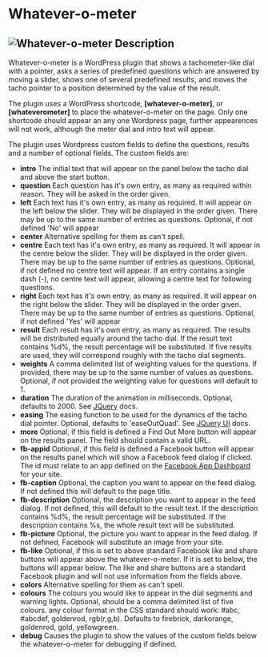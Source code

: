 Whatever-o-meter
================
![Whatever-o-meter](https://raw.github.com/billthefarmer/whatever/master/images/Whatever.png)
Description
-----------
Whatever-o-meter is a WordPress plugin that shows a tachometer-like
dial with a pointer, asks a series of predefined questions which are
answered by moving a slider, shows one of several predefined results,
and moves the tacho pointer to a position determined by the value of
the result.

The plugin uses a WordPress shortcode, **[whatever-o-meter]**, or
**[whateverometer]** to place the whatever-o-meter on the page. Only
one shortcode should appear an any one Wordpress page, further
appearences will not work, although the meter dial and intro text will
appear.

The plugin uses Wordpress custom fields to define the questions,
results and a number of optional fields. The custom fields are:

* **intro** The initial text that will appear on the panel below the
  tacho dial and above the start button.
* **question** Each question has it's own entry, as many as required
  within reason. They will be asked in the order given.
* **left** Each text has it's own entry, as many as required. It will
  appear on the left below the slider. They will be displayed in the
  order given. There may be up to the same number of entries as
  questions. Optional, if not defined 'No' will appear
* **center**  Alternative spelling for them as can't spell.
* **centre** Each text has it's own entry, as many as required. It
  will appear in the centre below the slider. They will be displayed
  in the order given. There may be up to the same number of entries as
  questions. Optional, if not defined no centre text will appear. If
  an entry contains a single dash (-), no centre text will appear,
  allowing a centre text for following questions.
* **right** Each text has it's own entry, as many as required. It will
  appear on the right below the slider. They will be displayed in the
  order given. There may be up to the same number of entries as
  questions. Optional, if not defined 'Yes' will appear
* **result** Each result has it's own entry, as many as required. The
  results will be distributed equally around the tacho dial. If the
  result text contains %d%, the result percentage will be
  substituted. If five results are used, they will correspond roughly
  with the tacho dial segments.
* **weights** A comma delimited list of weighting values for the
  questions. If provided, there may be up to the same number of values
  as questions. Optional, if not provided the weighting value for
  questions will default to 1.
* **duration** The duration of the animation in
  milliseconds. Optional, defaults to 2000. See
  [JQuery](http://api.jquery.com/animate) docs.
* **easing** The easing function to be used for the dynamics of the
  tacho dial pointer. Optional, defaults to 'easeOutQuad'. See
  [JQuery UI](http://api.jqueryui.com/easings) docs.
* **more** Optional, if this field is defined a Find Out More button
  will appear on the results panel. The field should contain a valid
  URL.
* **fb-appid** Optional, if this field is defined a Facebook button
  will appear on the results panel which will show a Facebook feed
  dialog if clicked. The id must relate to an app defined on the
  [Facebook App Dashboard](https://developers.facebook.com/apps) for
  your site.
* **fb-caption** Optional, the caption you want to appear on the feed
  dialog. If not defined this will default to the page title.
* **fb-description** Optional, the description you want to appear in
  the feed dialog. If not defined, this will default to the result
  text. If the description contains %d%, the result percentage will be
  substituted. If the description contains %s, the whole result text
  will be substituted.
* **fb-picture** Optional, the picture you want to appear in the feed
  dialog. If not defined, Facebook will substitute an image from your
  site.
* **fb-like** Optional, if this is set to above standard Facebook like
  and share buttons will appear above the whatever-o-meter. If it is
  set to below, the buttons will appear below. The like and share
  buttons are a standard Facebook plugin and will not use information
  from the fields above.
* **colors** Alternative spelling for them as can't spell.
* **colours** The colours you would like to appear in the dial
  segments and warning lights. Optional, should be a comma delimited
  list of five colours. any colour format in the CSS standard should
  work: #abc, #abcdef, goldenrod, rgb(r,g,b). Defaults to firebrick,
  darkorange, goldenrod, gold, yellowgreen.
* **debug** Causes the plugin to show the values of the custom fields
  below the whatever-o-meter for debugging if defined.
